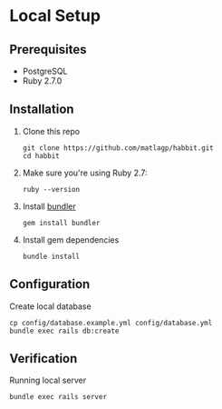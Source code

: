 # Local Setup

## Prerequisites

* PostgreSQL
* Ruby 2.7.0

## Installation

1. Clone this repo
    ```
    git clone https://github.com/matlagp/habbit.git
    cd habbit
    ```
2. Make sure you're using Ruby 2.7:
    ```
    ruby --version
    ```
3. Install [bundler](https://github.com/rubygems/bundler)
    ```
    gem install bundler
    ```
4. Install gem dependencies
    ```
    bundle install
    ```
    
## Configuration

Create local database
```
cp config/database.example.yml config/database.yml
bundle exec rails db:create
```

## Verification

Running local server
```
bundle exec rails server
```
